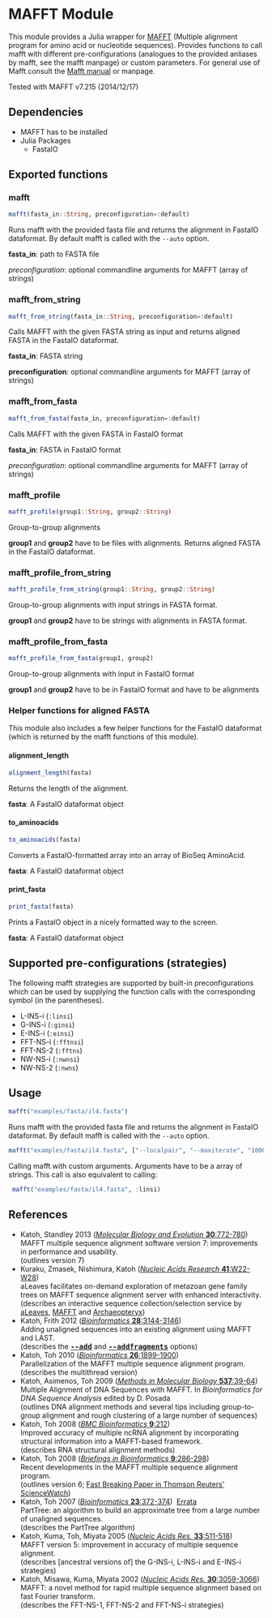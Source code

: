 # MAFFT Module

This module provides a Julia wrapper for [MAFFT](http://mafft.cbrc.jp/alignment/software/) (Multiple alignment program for amino acid or nucleotide sequences).
Provides functions to call mafft with different pre-configurations (analogues to the provided anliases by mafft, see the mafft manpage) or custom parameters.
For general use of Mafft consult the [Mafft manual](http://mafft.cbrc.jp/alignment/software/manual/manual.html) or manpage.

Tested with MAFFT v7.215 (2014/12/17)

## Dependencies

  * MAFFT has to be installed
  * Julia Packages
    * FastaIO

## Exported functions

### mafft

```julia
mafft(fasta_in::String, preconfiguration=:default)
```

Runs mafft with the provided fasta file and returns the alignment in FastaIO dataformat. By default mafft is called with the `--auto` option.

**fasta_in**: path to FASTA file

*preconfiguration*: optional commandline arguments for MAFFT (array of strings)

### mafft_from_string

```julia
mafft_from_string(fasta_in::String, preconfiguration=:default)
```

Calls MAFFT with the given FASTA string as input and returns aligned FASTA in the FastaIO dataformat. 

**fasta_in**: FASTA string

**preconfiguration**: optional commandline arguments for MAFFT (array of strings) 

### mafft_from_fasta

```julia
mafft_from_fasta(fasta_in, preconfiguration=:default)
```

Calls MAFFT with the given FASTA in FastaIO format

**fasta_in**: FASTA in FastaIO format

*preconfiguration*: optional commandline arguments for MAFFT (array of strings)

### mafft_profile

```julia
mafft_profile(group1::String, group2::String)
```
Group-to-group alignments

**group1** and **group2** have to be files with alignments. Returns aligned FASTA in the FastaIO dataformat.

### mafft_profile_from_string

```julia
mafft_profile_from_string(group1::String, group2::String)
```
Group-to-group alignments with input strings in FASTA format.
 
 **group1** and **group2** have to be strings with alignments in FASTA format.
 
 ### mafft_profile_from_fasta
 
```julia
mafft_profile_from_fasta(group1, group2)
```

Group-to-group alignments with input in FastaIO format

**group1** and **group2** have to be in FastaIO format and have to be alignments

### Helper functions for aligned FASTA
This module also includes a few helper functions for the FastaIO dataformat (which is returned by the mafft functions of this module).

#### alignment_length

```julia
alignment_length(fasta)
```
Returns the length of the alignment.

**fasta**: A FastaIO dataformat object

#### to_aminoacids

```julia
to_aminoacids(fasta)
```
Converts a FastaIO-formatted array into an array of BioSeq AminoAcid.

**fasta**: A FastaIO dataformat object

#### print_fasta

```julia
print_fasta(fasta)
```
Prints a FastaIO object in a nicely formatted way to the screen.

**fasta**: A FastaIO dataformat object

## Supported pre-configurations (strategies)

The following mafft strategies are supported by built-in preconfigurations which can be used by supplying the function calls with the corresponding symbol (in the parentheses). 

  * L-INS-i (``:linsi``)
  * G-INS-i (``:ginsi``)
  * E-INS-i (``:einsi``)
  * FFT-NS-i (``:fftnsi``)
  * FFT-NS-2 (``:fftns``)
  * NW-NS-i (``:nwnsi``)
  * NW-NS-2 (``:nwns``)

## Usage

```julia
mafft("examples/fasta/il4.fasta")
```

Runs mafft with the provided fasta file and returns the alignment in FastaIO dataformat. By default mafft is called with the `--auto` option.


```julia
mafft("examples/fasta/il4.fasta", ["--localpair", "--maxiterate", "1000"])
```

Calling mafft with custom arguments. Arguments have to be a array of strings. This call is also equivalent to calling:

```julia
 mafft("examples/fasta/il4.fasta", :linsi)
```

## References
<ul>
<li>
Katoh, Standley 2013
(<a href="http://mbe.oxfordjournals.org/content/30/4/772"><i>Molecular Biology and Evolution</i> <b>30</b>:772-780</a>)
<br>
MAFFT multiple sequence alignment software version 7: improvements in performance and usability.
<br>
(outlines version 7)
<li>
Kuraku, Zmasek, Nishimura, Katoh 
(<a href="http://nar.oxfordjournals.org/content/41/W1/W22.abstract"><i>Nucleic Acids Research</i> <b>41</b>:W22-W28</a>)
<br>
aLeaves facilitates on-demand exploration of metazoan gene family trees on MAFFT sequence alignment server with enhanced interactivity.
<br>
(describes an interactive sequence collection/selection service by <a href="http://aleaves.cdb.riken.jp/" target="_blank" onClick="_gaq.push(['_trackEvent', 'aleaves', 'link', 'server']);">aLeaves</a>, <a href="../server/">MAFFT</a> and <a href="../server/gotoaptx.html" target="_blank">Archaeopteryx</a>)
<li>
Katoh, Frith 2012
(<a href="http://bioinformatics.oxfordjournals.org/content/28/23/3144"><i>Bioinformatics</i> <b>28</b>:3144-3146</a>)
<br>
Adding unaligned sequences into an existing alignment using MAFFT and LAST.
<br>
(describes the <a href="addsequences.html"><tt><b>--add</b></tt></a> and <a href="addsequences.html#fragments"><tt><b>--addfragments</b></tt></a> options)
<li>
Katoh, Toh 2010
(<a href="http://bioinformatics.oxfordjournals.org/cgi/content/abstract/26/15/1899"><i>Bioinformatics</i> <b>26</b>:1899-1900</a>)
<br>
Parallelization of the MAFFT multiple sequence alignment program.
<br>
(describes the multithread version)
<li>
Katoh, Asimenos, Toh 2009
(<a href="http://www.springerlink.com/content/h273273566336n74/"><i>Methods in Molecular Biology</i> <b>537</b>:39-64</a>)
<br>Multiple Alignment of DNA Sequences with MAFFT. In <i>Bioinformatics for DNA Sequence Analysis</i> edited by D. Posada
<br>(outlines DNA alignment methods and several tips including group-to-group alignment and rough clustering of a large number of sequences)
<li>
Katoh, Toh 2008
(<a href="http://www.biomedcentral.com/1471-2105/9/212"><i>BMC Bioinformatics</i> <b>9</b>:212</a>)
<br>Improved accuracy of multiple ncRNA alignment by incorporating structural information into a MAFFT-based framework.
<br>(describes RNA structural alignment methods)
<li>
Katoh, Toh 2008
(<a href="http://bib.oxfordjournals.org/cgi/content/abstract/9/4/286"><i>Briefings in Bioinformatics</i> <b>9</b>:286-298</a>)
<br>Recent developments in the MAFFT multiple sequence alignment program.
<br>(outlines version 6;
<a href="http://sciencewatch.com/dr/fbp/2009/09octfbp/09octfbpKato/">Fast Breaking Paper in Thomson Reuters' ScienceWatch</a>)
<li>
Katoh, Toh 2007
(<a href="http://bioinformatics.oxfordjournals.org/cgi/content/abstract/23/3/372"><i>Bioinformatics</i> <b>23</b>:372-374</a>)&nbsp; <a href="errata.html"><span class="redc00">Errata</span></a>
<br>
PartTree: an algorithm to build an approximate tree from a large number of unaligned sequences.
<br>
(describes the PartTree algorithm)
<li>
Katoh, Kuma, Toh, Miyata 2005
(<a href="http://nar.oupjournals.org/cgi/content/abstract/33/2/511"><i>Nucleic Acids Res.</i> <b>33</b>:511-518</a>)
<br>
MAFFT version 5: improvement in accuracy of multiple sequence alignment.
<br>
(describes [ancestral versions of] the G-INS-i, L-INS-i and E-INS-i strategies)
<li>
Katoh, Misawa, Kuma, Miyata 2002
(<a href="http://nar.oupjournals.org/cgi/content/abstract/30/14/3059"><i>Nucleic Acids Res.</i> <b>30</b>:3059-3066</a>)
<br>MAFFT: a novel method for rapid multiple sequence alignment based on
fast Fourier transform.
<br>
(describes the FFT-NS-1, FFT-NS-2 and FFT-NS-i strategies)
</ul>
